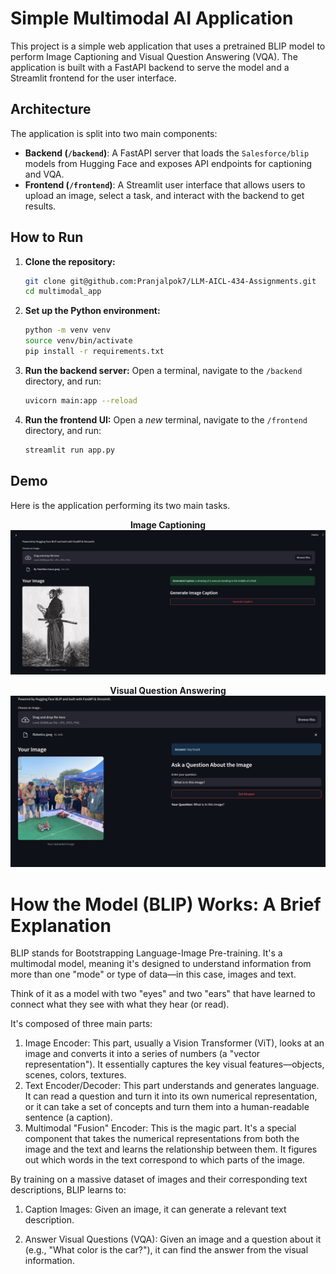 # Simple Multimodal AI Application

This project is a simple web application that uses a pretrained BLIP model to perform Image Captioning and Visual Question Answering (VQA). The application is built with a FastAPI backend to serve the model and a Streamlit frontend for the user interface.

## Architecture

The application is split into two main components:
-   **Backend (`/backend`)**: A FastAPI server that loads the `Salesforce/blip` models from Hugging Face and exposes API endpoints for captioning and VQA.
-   **Frontend (`/frontend`)**: A Streamlit user interface that allows users to upload an image, select a task, and interact with the backend to get results.

## How to Run

1.  **Clone the repository:**
    ```bash
    git clone git@github.com:Pranjalpok7/LLM-AICL-434-Assignments.git
    cd multimodal_app
    ```

2.  **Set up the Python environment:**
    ```bash
    python -m venv venv
    source venv/bin/activate  
    pip install -r requirements.txt 
    ```

3.  **Run the backend server:**
    Open a terminal, navigate to the `/backend` directory, and run:
    ```bash
    uvicorn main:app --reload
    ```

4.  **Run the frontend UI:**
    Open a *new* terminal, navigate to the `/frontend` directory, and run:
    ```bash
    streamlit run app.py
    ```

## Demo

Here is the application performing its two main tasks.

<p align="center">
  <b>Image Captioning</b><br>
  <img src="Demo/image_captioning.png" width="650" alt="Screenshot of the image captioning feature">
</p>

<p align="center">
  <b>Visual Question Answering</b><br>
  <img src="Demo/VQA.png" width="650" alt="Screenshot of the VQA feature">
</p>





# How the Model (BLIP) Works: A Brief Explanation
BLIP stands for Bootstrapping Language-Image Pre-training. It's a multimodal model, meaning it's designed to understand information from more than one "mode" or type of data—in this case, images and text.


Think of it as a model with two "eyes" and two "ears" that have learned to connect what they see with what they hear (or read).

It's composed of three main parts:
1. Image Encoder: This part, usually a Vision Transformer (ViT), looks at an image and converts it into a series of numbers (a "vector representation"). It essentially captures the key visual features—objects, scenes, colors, textures.
2. Text Encoder/Decoder: This part understands and generates language. It can read a question and turn it into its own numerical representation, or it can take a set of concepts and turn them into a human-readable sentence (a caption).
3. Multimodal "Fusion" Encoder: This is the magic part. It's a special component that takes the numerical representations from both the image and the text and learns the relationship between them. It figures out which words in the text correspond to which parts of the image.

By training on a massive dataset of images and their corresponding text descriptions, BLIP learns to:

1. Caption Images: Given an image, it can generate a relevant text description.

2. Answer Visual Questions (VQA): Given an image and a question about it (e.g., "What color is the car?"), it can find the answer from the visual information.
